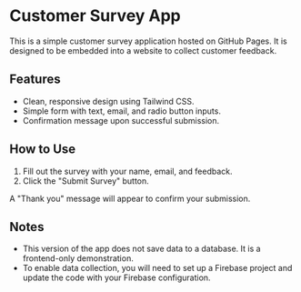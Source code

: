 # Customer Survey App

This is a simple customer survey application hosted on GitHub Pages. It is designed to be embedded into a website to collect customer feedback.

## Features

- Clean, responsive design using Tailwind CSS.
- Simple form with text, email, and radio button inputs.
- Confirmation message upon successful submission.

## How to Use

1.  Fill out the survey with your name, email, and feedback.
2.  Click the "Submit Survey" button.

A "Thank you" message will appear to confirm your submission.

## Notes

- This version of the app does not save data to a database. It is a frontend-only demonstration.
- To enable data collection, you will need to set up a Firebase project and update the code with your Firebase configuration.
